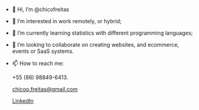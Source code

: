 - 👋 Hi, I’m @chicofreitas
- 👀 I’m interested in work remotely, or hybrid; 
- 🌱 I’m currently learning statistics with different programming languages;
- 💞️ I’m looking to collaborate on creating websites, and ecommerce, events or SaaS systems. 
- 📫 How to reach me: 

  +55 (86) 98849-6413. 
  
  chicoo.freitas@gmail.com
  
  [LinkedIn](www.linkedin.com/in/prof-chico-freitas)

<!---
chicofreitas/chicofreitas is a ✨ special ✨ repository because its `README.md` (this file) appears on your GitHub profile.
You can click the Preview link to take a look at your changes.
--->
